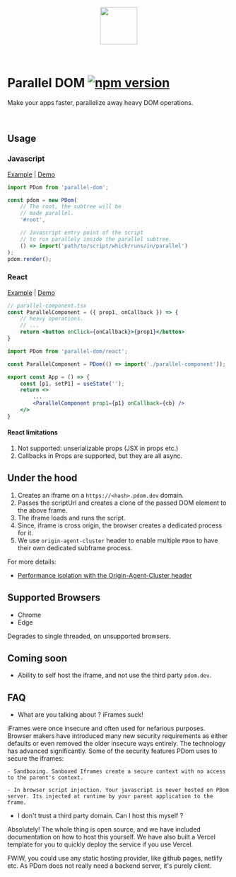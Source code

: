 
<p align="center">
<img width="84" height="84" src="https://cdn.jsdelivr.net/gh/pdomdev/pdom/assets/pdom.svg" />
</p>
<br/>

# Parallel DOM  [![npm version](https://badge.fury.io/js/parallel-dom.svg)](https://badge.fury.io/js/parallel-dom)

Make your apps faster, parallelize away heavy DOM operations.

<br/>

## Usage

### Javascript

[Example](https://github.com/pdomdev/pdom/demo/parallel) | [Demo](https://demo.pdom.dev/parallel/)

```js
import PDom from 'parallel-dom';

const pdom = new PDom(
    // The root, the subtree will be 
    // made parallel.
    '#root', 

    // Javascript entry point of the script 
    // to run parallely inside the parallel subtree.
    () => import('path/to/script/which/runs/in/parallel') 
);
pdom.render();
```

### React


[Example](https://github.com/pdomdev/pdom/demo/react) | [Demo](https://demo.pdom.dev/react/)

```jsx
// parallel-component.tsx
const ParallelComponent = ({ prop1, onCallback }) => {
    // heavy operations.
    // ...
    return <button onClick={onCallback}>{prop1}</button>
}
```

```jsx
import PDom from 'parallel-dom/react';

const ParallelComponent = PDom(() => import('./parallel-component'));

export const App = () => {
    const [p1, setP1] = useState('');
    return <>
        ...
        <ParallelComponent prop1={p1} onCallback={cb} />
    </>
}
```

#### React limitations

1. Not supported: unserializable props (JSX in props etc.)
2. Callbacks in Props are supported, but they are all async.


## Under the hood

1. Creates an iframe on a `https://<hash>.pdom.dev` domain.
2. Passes the scriptUrl and creates a clone of the passed DOM element to the above frame.
3. The iframe loads and runs the script.
4. Since, iframe is cross origin, the browser creates a dedicated process for it.
5. We use `origin-agent-cluster` header to enable multiple `PDom` to have their own dedicated subframe process.

For more details:

- [Performance isolation with the Origin-Agent-Cluster header](https://web.dev/articles/origin-agent-cluster)


## Supported Browsers

- Chrome
- Edge

Degrades to single threaded, on unsupported browsers.

## Coming soon

- Ability to self host the iframe, and not use the third party `pdom.dev`.

## FAQ

- What are you talking about ? iFrames suck!

iFrames were once insecure and often used for nefarious purposes. Browser makers have introduced many new security requirements as either defaults or even removed the older insecure ways entirely. The technology has advanced significantly. Some of the security features PDom uses to secure the iframes:

    - Sandboxing. Sanboxed Iframes create a secure context with no access to the parent's context.
    
    - In browser script injection. Your javascript is never hosted on PDom server. Its injected at runtime by your parent application to the frame.

- I don't trust a third party domain. Can I host this myself ?

Absolutely! The whole thing is open source, and we have included documentation on how to host this yourself. We have also built a Vercel template for you to quickly deploy the service if you use Vercel.

FWIW, you could use any static hosting provider, like github pages, netlify etc. As PDom does not really need a backend server, it's purely client.
